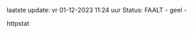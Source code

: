 laatste update: 
vr 01-12-2023 11:24   uur 
Status: FAALT - geel - 
<div class="service Y">httpstat</div>